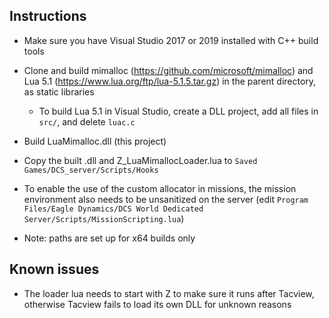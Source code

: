 ## Instructions

* Make sure you have Visual Studio 2017 or 2019 installed with C++ build tools

* Clone and build mimalloc (https://github.com/microsoft/mimalloc) and Lua 5.1 (https://www.lua.org/ftp/lua-5.1.5.tar.gz) in the parent directory, as static libraries

    - To build Lua 5.1 in Visual Studio, create a DLL project, add all files in `src/`, and delete `luac.c`

* Build LuaMimalloc.dll (this project)

* Copy the built .dll and Z_LuaMimallocLoader.lua to `Saved Games/DCS_server/Scripts/Hooks`

* To enable the use of the custom allocator in missions, the mission environment also needs to be unsanitized on the server (edit `Program Files/Eagle Dynamics/DCS World Dedicated Server/Scripts/MissionScripting.lua`)

* Note: paths are set up for x64 builds only

## Known issues

* The loader lua needs to start with Z to make sure it runs after Tacview, otherwise Tacview fails to load its own DLL for unknown reasons

